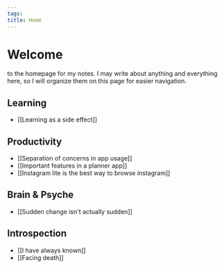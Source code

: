 ```yaml
---
tags: 
title: Home
---
```

# Welcome 
to the homepage for my notes. I may write about anything and everything here, so I will organize them on this page for easier navigation.
## Learning
- [[Learning as a side effect]]
## Productivity
- [[Separation of concerns in app usage]]
- [[Important features in a planner app]]
- [[Instagram lite is the best way to browse instagram]]
## Brain & Psyche
- [[Sudden change isn't actually sudden]]
## Introspection
- [[I have always known]]
- [[Facing death]]
